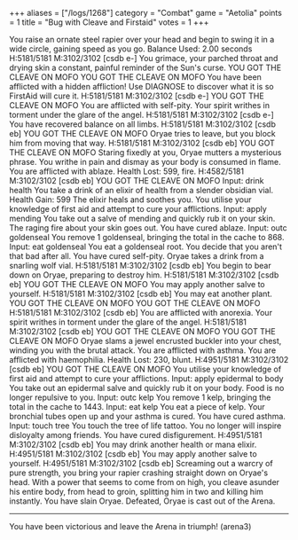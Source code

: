 +++
aliases = ["/logs/1268"]
category = "Combat"
game = "Aetolia"
points = 1
title = "Bug with Cleave and Firstaid"
votes = 1
+++

You raise an ornate steel rapier over your head and begin to swing it in a wide circle, gaining speed as you go.
Balance Used: 2.00 seconds
H:5181/5181 M:3102/3102 [csdb e-] 
You grimace, your parched throat and drying skin a constant, painful reminder of the Sun's curse.
YOU GOT THE CLEAVE ON MOFO
YOU GOT THE CLEAVE ON MOFO
You have been afflicted with a hidden affliction! Use DIAGNOSE to discover what it is so FirstAid will cure it.
H:5181/5181 M:3102/3102 [csdb e-] YOU GOT THE CLEAVE ON MOFO
You are afflicted with self-pity.
Your spirit writhes in torment under the glare of the angel.
H:5181/5181 M:3102/3102 [csdb e-] 
You have recovered balance on all limbs.
H:5181/5181 M:3102/3102 [csdb eb] YOU GOT THE CLEAVE ON MOFO
Oryae tries to leave, but you block him from moving that way.
H:5181/5181 M:3102/3102 [csdb eb] YOU GOT THE CLEAVE ON MOFO
Staring fixedly at you, Oryae mutters a mysterious phrase. You writhe in pain and dismay as your body is consumed in flame.
You are afflicted with ablaze.
Health Lost: 599, fire.
H:4582/5181 M:3102/3102 [csdb eb] YOU GOT THE CLEAVE ON MOFO
Input: drink health
You take a drink of an elixir of health from a slender obsidian vial.
Health Gain: 599
The elixir heals and soothes you.
You utilise your knowledge of first aid and attempt to cure your afflictions.
Input: apply mending
You take out a salve of mending and quickly rub it on your skin.
The raging fire about your skin goes out.
You have cured ablaze.
Input: outc goldenseal
You remove 1 goldenseal, bringing the total in the cache to 868.
Input: eat goldenseal
You eat a goldenseal root.
You decide that you aren't that bad after all.
You have cured self-pity.
Oryae takes a drink from a snarling wolf vial.
H:5181/5181 M:3102/3102 [csdb eb] 
You begin to bear down on Oryae, preparing to destroy him.
H:5181/5181 M:3102/3102 [csdb eb] YOU GOT THE CLEAVE ON MOFO
You may apply another salve to yourself.
H:5181/5181 M:3102/3102 [csdb eb] 
You may eat another plant.
YOU GOT THE CLEAVE ON MOFO
YOU GOT THE CLEAVE ON MOFO
H:5181/5181 M:3102/3102 [csdb eb] 
You are afflicted with anorexia.
Your spirit writhes in torment under the glare of the angel.
H:5181/5181 M:3102/3102 [csdb eb] YOU GOT THE CLEAVE ON MOFO
YOU GOT THE CLEAVE ON MOFO
Oryae slams a jewel encrusted buckler into your chest, winding you with the brutal attack.
You are afflicted with asthma.
You are afflicted with haemophilia.
Health Lost: 230, blunt.
H:4951/5181 M:3102/3102 [csdb eb] YOU GOT THE CLEAVE ON MOFO
You utilise your knowledge of first aid and attempt to cure your afflictions.
Input: apply epidermal to body
You take out an epidermal salve and quickly rub it on your body.
Food is no longer repulsive to you.
Input: outc kelp
You remove 1 kelp, bringing the total in the cache to 1443.
Input: eat kelp
You eat a piece of kelp.
Your bronchial tubes open up and your asthma is cured.
You have cured asthma.
Input: touch tree
You touch the tree of life tattoo.
You no longer will inspire disloyalty among friends.
You have cured disfigurement.
H:4951/5181 M:3102/3102 [csdb eb] 
You may drink another health or mana elixir.
H:4951/5181 M:3102/3102 [csdb eb] 
You may apply another salve to yourself.
H:4951/5181 M:3102/3102 [csdb eb] 
Screaming out a warcry of pure strength, you bring your rapier crashing straight down on Oryae's head. With a power that seems to come from on high, you cleave asunder his entire body, from head to groin, splitting him in two and killing him instantly.
You have slain Oryae.
Defeated, Oryae is cast out of the Arena.
**********************************************************
You have been victorious and leave the Arena in triumph! (arena3)
